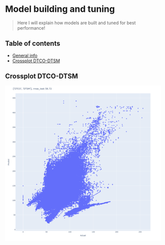 # Model building and tuning
> Here I will explain how models are built and tuned for best performance!

## Table of contents
* [General info](#general-info)
* [Crossplot DTCO-DTSM](#dtco-dtsm)

## Crossplot DTCO-DTSM
![Crossplot](./readme_resources/Crossplot-DTCO-DTSM.png)